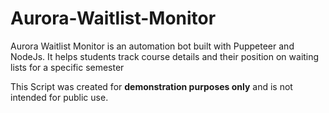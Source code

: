 # Aurora-Waitlist-Monitor
Aurora Waitlist Monitor is an automation bot built with Puppeteer and NodeJs. It helps students track course details and their position on waiting lists for a specific semester

This Script was created for **demonstration purposes only** and is not intended for public use.
